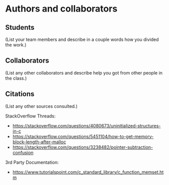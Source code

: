 Authors and collaborators
=========================

Students
--------
(List your team members and describe in a couple words how you divided the
work.)


Collaborators
-------------
(List any other collaborators and describe help you got from other people in
the class.)


Citations
---------
(List any other sources consulted.)

StackOverflow Threads:

 - https://stackoverflow.com/questions/4080673/uninitialized-structures-in-c
 - https://stackoverflow.com/questions/5451104/how-to-get-memory-block-length-after-malloc
 - https://stackoverflow.com/questions/3238482/pointer-subtraction-confusion
 


3rd Party Documentation:

 - https://www.tutorialspoint.com/c_standard_library/c_function_memset.htm

